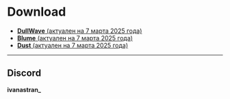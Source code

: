 # Download  

- [**DullWave** (актуален на 7 марта 2025 года)](https://github.com/IvanAstran/rustcheat/raw/refs/heads/main/cheats/mAxbBVn8.exe)  
- [**Blume** (актуален на 7 марта 2025 года)](https://github.com/IvanAstran/rustcheat/raw/refs/heads/main/cheats/BLUMELoder.exe)  
- [**Dust** (актуален на 7 марта 2025 года)](https://github.com/IvanAstran/rustcheat/raw/refs/heads/main/cheats/dust.exe)  

---

## Discord  
**ivanastran_**
